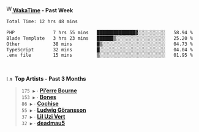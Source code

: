 <img src="https://github.com/dxnter/dxnter/assets/17434202/67b21fa4-d36d-46f9-9dec-f23d976b00ef" alt="WakaTime Logo" width="14" height="18"/><a href="https://wakatime.com/@dxnter" target="_blank"><strong> WakaTime</strong></a><strong> - Past Week</strong>

<!--START_SECTION:waka-->

```txt
Total Time: 12 hrs 48 mins

PHP              7 hrs 55 mins   ██████████████▓░░░░░░░░░░   58.94 %
Blade Template   3 hrs 23 mins   ██████▒░░░░░░░░░░░░░░░░░░   25.20 %
Other            38 mins         █▒░░░░░░░░░░░░░░░░░░░░░░░   04.73 %
TypeScript       32 mins         █░░░░░░░░░░░░░░░░░░░░░░░░   04.04 %
.env file        15 mins         ▒░░░░░░░░░░░░░░░░░░░░░░░░   01.95 %
```

<!--END_SECTION:waka-->

<br/>

<!--START_LASTFM_ARTISTS:{"period": "3month", "rows": 6}-->
<a href="https://last.fm" target="_blank"><img src="https://user-images.githubusercontent.com/17434202/215290617-e793598d-d7c9-428f-9975-156db1ba89cc.svg" alt="Last.fm Logo" width="18" height="13"/></a> **Top Artists - Past 3 Months**

> `175 ▶️` ∙ **[Pi’erre Bourne](https://www.last.fm/music/Pi%E2%80%99erre+Bourne)**<br/>
> `153 ▶️` ∙ **[Bones](https://www.last.fm/music/Bones)**<br/>
> `86 ▶️` ∙ **[Cochise](https://www.last.fm/music/Cochise)**<br/>
> `55 ▶️` ∙ **[Ludwig Göransson](https://www.last.fm/music/Ludwig+G%C3%B6ransson)**<br/>
> `37 ▶️` ∙ **[Lil Uzi Vert](https://www.last.fm/music/Lil+Uzi+Vert)**<br/>
> `32 ▶️` ∙ **[deadmau5](https://www.last.fm/music/deadmau5)**<br/>
<!--END_LASTFM_ARTISTS-->
